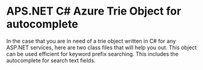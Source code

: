 APS.NET C# Azure Trie Object for autocomplete
=============================================

In the case that you are in need of a trie object written in C# for any ASP.NET services, here are two class files that will help you out. This object can be used efficient for keyword prefix searching. This includes the autocomplete for search text fields.
